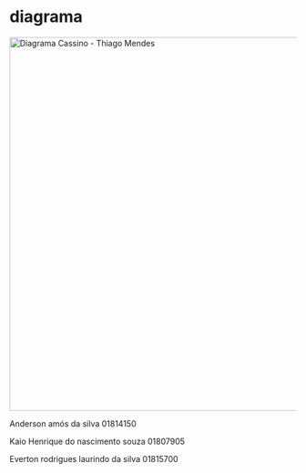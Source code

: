# diagrama  
<img width="1394" height="656" alt="Diagrama Cassino - Thiago Mendes" src="https://github.com/user-attachments/assets/ec10c61e-15e6-4026-b448-6f6508b713b2" />

Anderson amós da silva  01814150

Kaio Henrique do nascimento souza 01807905

Everton rodrigues laurindo da silva 01815700

